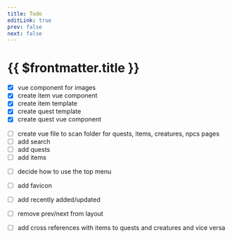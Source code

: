 ```yaml
---
title: Todo
editLink: true
prev: false
next: false
---
```

# {{ $frontmatter.title }}

- [x] vue component for images
- [x] create item vue component
- [x] create item template
- [x] create quest template
- [x] create quest vue component
<!-- - [ ] create creature template -->
<!-- - [ ] create creature vue component -->
<!-- - [ ] create npc template -->
<!-- - [ ] create npc vue component -->
- [ ] create vue file to scan folder for quests, items, creatures, npcs pages
- [ ] add search
- [ ] add quests
- [ ] add items
<!-- - [ ] add npcs -->
<!-- - [ ] add creatures -->
- [ ] decide how to use the top menu
- [ ] add favicon
- [ ] add recently added/updated
- [ ] remove prev/next from layout
- [ ] add cross references with items to quests and creatures and vice versa


